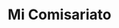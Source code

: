 ---
title: "Mi Comisariato"
url: /guayaquil/mi-comisariato-victor-emilio-estrada-s/
shop: supermercado
---